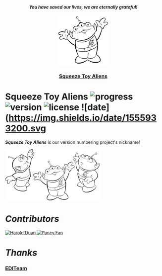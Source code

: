 <h4 align="center"><i><b> You have saved our lives, we are eternally grateful! </b></i></h4>
<p align="center">
  <a href="https://github.com/EDITeam/sbo_dev.error"><img src="/static/image/SqueezeToyAliensI.png" width="160" alt="Squeeze Toy Alien's logo" /></a>
</p>
<h3 align="center"><a href="https://github.com/EDITeam/sbo_dev.error">Squeeze Toy Aliens</a></h3>

# **Squeeze Toy Aliens** ![progress](http://progressed.io/bar/1?title=done) ![version](https://img.shields.io/badge/version-0.0.1-blue.svg?cacheSeconds=2592000) ![license](https://img.shields.io/badge/license-MIT-green.svg) ![date](https://img.shields.io/date/1555933200.svg

***Squeeze Toy Aliens*** is our version numbering project's nickname!

![](/static/image/SqueezeToyAliensII.png)

# ***Contributors***
<a href="https://github.com/EDITeam/versionnumbering/graphs/contributors">
  <img src="https://avatars2.githubusercontent.com/u/16353458?s=400&v=4" width="70" alt="Harold.Duan" />
  <img src="https://avatars3.githubusercontent.com/u/4202696?s=400&v=4" width="70" alt="Pancy.Fan" />
</a>

# ***Thanks***
<h3 align="left">
  <a href="https://github.com/EDITeam">EDITeam</a>
</h3>